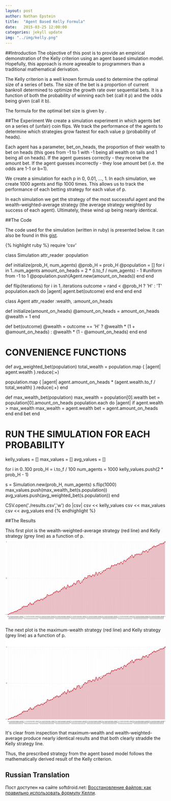 ```yaml
---
layout: post
author: Nathan Epstein
title:  "Agent Based Kelly Formula"
date:   2015-03-25 12:00:00
categories: jekyll update
img: "../img/kelly.png"
---
```

##Introduction
The objective of this post is to provide an empirical demonstration of the Kelly criterion using an agent based simulation model. Hopefully, this approach is more agreeable to programmers than a traditional mathematical derivation.

The Kelly criterion is a well known formula used to determine the optimal size of a series of bets. The size of the bet is a proportion of current bankroll determined to optimize the growth rate over sequential bets. It is a function of both the probability of winning each bet (call it p) and the odds being given (call it b).

The formula for the optimal bet size is given by <span class='eqtn' id='kelly'></span>.

<script type="text/javascript">
  var kelly = '{p(b + 1) - 1 \\over b}'
  var html = $.parseHTML(katex.renderToString(kelly));
  $('#kelly').append(html);
</script>

##The Experiment
We create a simulation experiment in which agents bet on a series of (unfair) coin flips. We track the performance of the agents to determine which strategies grow fastest for each value p (probability of heads).

Each agent has a parameter, bet_on_heads, the proportion of their wealth to bet on heads (this goes from -1 to 1 with -1 being all wealth on tails and 1 being all on heads). If the agent guesses correctly - they receive the amount bet. If the agent guesses incorrectly - they lose amount bet (i.e. the odds are 1-1 or b=1).

We create a simulation for each p in 0, 0.01, ..., 1. In each simulation, we create 1000 agents and flip 1000 times. This allows us to track the performance of each betting strategy for each value of p.

In each simulation we get the strategy of the most successful agent and the wealth-weighted-average strategy (the average strategy weighted by success of each agent). Ultimately, these wind up being nearly identical.

##The Code

The code used for the simulation (written in ruby) is presented below. It can also be found in this <a href="https://gist.github.com/NathanEpstein/35732bcf1cae1a1d42f5">gist</a>.

{% highlight ruby %}
require 'csv'

class Simulation
  attr_reader :population

  def initialize(prob_H, num_agents)
    @prob_H = prob_H
    @population = []
    for i in 1..num_agents
      amount_on_heads = 2 * (i.to_f / num_agents) - 1 #uniform from -1 to 1
      @population.push(Agent.new(amount_on_heads))
    end
  end

  def flip(iterations)
    for i in 1..iterations
      outcome = rand < @prob_H ? 'H' : 'T'
      population.each do |agent|
        agent.bet(outcome)
      end
    end
  end
end

class Agent
  attr_reader :wealth, :amount_on_heads

  def initialize(amount_on_heads)
    @amount_on_heads = amount_on_heads
    @wealth = 1
  end

  def bet(outcome)
    @wealth = outcome == 'H' ? @wealth * (1 + @amount_on_heads) : @wealth * (1 - @amount_on_heads)
  end
end


# CONVENIENCE FUNCTIONS
def avg_weighted_bet(population)
  total_wealth = population.map { |agent| agent.wealth }.reduce(:+)

  population.map { |agent| agent.amount_on_heads * (agent.wealth.to_f / total_wealth) }.reduce(:+)
end

def max_wealth_bet(population)
  max_wealth = population[0].wealth
  bet = population[0].amount_on_heads
  population.each do |agent|
    if agent.wealth > max_wealth
      max_wealth = agent.wealth
      bet = agent.amount_on_heads
    end
  end
  bet
end

# RUN THE SIMULATION FOR EACH PROBABILITY
kelly_values = []
max_values = []
avg_values = []

for i in 0..100
  prob_H = i.to_f / 100
  num_agents = 1000
  kelly_values.push(2 * prob_H - 1)

  s = Simulation.new(prob_H, num_agents)
  s.flip(1000)
  max_values.push(max_wealth_bet(s.population))
  avg_values.push(avg_weighted_bet(s.population))
end

CSV.open('./results.csv','w') do |csv|
  csv << kelly_values
  csv << max_values
  csv << avg_values
end
{% endhighlight %}


##The Results

This first plot is the wealth-weighted-average strategy (red line) and Kelly strategy (grey line) as a function of p.
<img src="/../img/kelly_avg.png">

The next plot is the maximum-wealth strategy (red line) and Kelly strategy (grey line) as a function of p.
<img src="/../img/kelly_max.png">

It's clear from inspection that maximum-wealth and wealth-weighted-average produce nearly identical results and that both clearly straddle the Kelly strategy line.

Thus, the prescribed strategy from the agent based model follows the mathematically derived result of the Kelly criterion.

## Russian Translation

Пост доступен на сайте softdroid.net: <a href="http://softdroid.net/agent-based-kelly-formula-ru">Восстановление файлов: как правильно использовать формулу Келли</a>.
